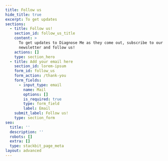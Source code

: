 ```yaml
---
title: Follow us
hide_title: true
excerpt: To get updates
sections:
  - title: Follow us!
    section_id: follow_us_title
    content: >
      To get updates to Diagnose Me as they come out, subscribe to our
      newsletter and follow us!
    actions: []
    type: section_hero
  - title: Add your email here
    section_id: lorem-ipsum
    form_id: follow_us
    form_action: /thank-you
    form_fields:
      - input_type: email
        name: Mail
        options: []
        is_required: true
        type: form_field
        label: Email
    submit_label: Follow us!
    type: section_form
seo:
  title: ''
  description: ''
  robots: []
  extra: []
  type: stackbit_page_meta
layout: advanced
---
```

